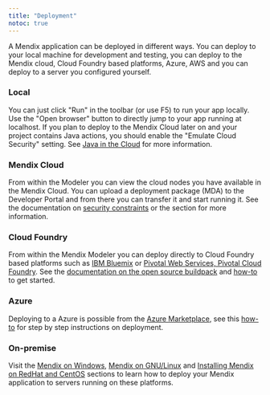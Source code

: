 ```yaml
---
title: "Deployment"
notoc: true
---
```


A Mendix application can be deployed in different ways. You can deploy to your local machine for development and testing, you can deploy to the Mendix cloud, Cloud Foundry based platforms, Azure, AWS and you can deploy to a server you configured yourself.

### Local

You can just click "Run" in the toolbar (or use F5) to run your app locally. Use the "Open browser" button to directly jump to your app running at localhost. If you plan to deploy to the Mendix Cloud later on and your project contains Java actions, you should enable the "Emulate Cloud Security" setting. See [Java in the Cloud](/deployment/mendixcloud/java-in-the-cloud) for more information.

### Mendix Cloud

From within the Modeler you can view the cloud nodes you have available in the Mendix Cloud. You can upload a deployment package (MDA) to the Developer Portal and from there you can transfer it and start running it. See the documentation on [security constraints](/deployment/mendixcloud/security-constraints-in-the-mendix-cloud) or the section for more information.

### Cloud Foundry

From within the Mendix Modeler you can deploy directly to Cloud Foundry based platforms such as [IBM Bluemix](/deployment/cloud-foundry/deploy-a-mendix-app-to-ibm-bluemix) or [Pivotal Web Services, Pivotal Cloud Foundry](/deployment/cloud-foundry/deploy-a-mendix-app-to-pivotal). See the [documentation on the open source buildpack](https://github.com/mendix/cf-mendix-buildpack) and [how-to](/deployment/cloud-foundry/deploy-a-mendix-app-to-cloud-foundry) to get started. 

### Azure

Deploying to a Azure is possible from the [Azure Marketplace](https://azure.microsoft.com/en-us/marketplace/partners/mendix/mendix-pro/), see this [how-to](/deployment/mendixcloud/how-to-deploy-a-mendix-app-on-azure) for step by step instructions on deployment.

### On-premise

Visit the [Mendix on Windows](/deployment/on-premises/deploy-mendix-on-microsoft-windows), [Mendix on GNU/Linux](/deployment/on-premises/installing-mendix-on-debian-gnu-linux) and [Installing Mendix on RedHat and CentOS](/deployment/on-premises/installing-mendix-on-redhat-and-centos) sections to learn how to deploy your Mendix application to servers running on these platforms.
